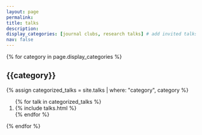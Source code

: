 ```yaml
---
layout: page
permalink:
title: talks
description: 
display_categories: [journal clubs, research talks] # add invited talks hopefully some day
nav: false
---
```


<div class="talks">

{% for category in page.display_categories %}
  <h2 class="category">{{category}}</h2>
    {% assign categorized_talks = site.talks | where: "category", category %}
    <!-- sort by presentation date -->
    <!-- <div class="container"> -->
        <!-- <div class="row row-cols-2"> -->
        <ol class="talk_list">
            {% for talk in categorized_talks %}
                <li>{% include talks.html %}</li>
            {% endfor %}
        </ol>
        <!-- </div> -->
    <!-- </div> -->
{% endfor %}

</div>
